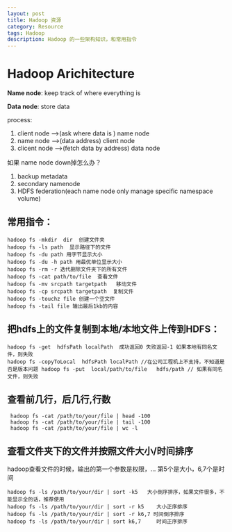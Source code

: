 ```yaml
---
layout: post
title: Hadoop 资源
category: Resource
tags: Hadoop
description: Hadoop 的一些架构知识，和常用指令
---
```




# **Hadoop Arichitecture**

**Name node**: keep track of where everything is

**Data node**: store data

process:

1. client node –>(ask where data is ) name node
2. name node –>(data address) client node
3. clicent node –>(fetch data by address) data node

如果 name node down掉怎么办？

1. backup metadata
2. secondary namenode
3. HDFS federation(each name node only manage specific namespace volume)

 

## 常用指令：

```
hadoop fs -mkdir  dir  创建文件夹
hadoop fs -ls path  显示路径下的文件
hadoop fs -du path 用字节显示大小
hadoop fs -du -h path 用最优单位显示大小
hadoop fs -rm -r 迭代删除文件夹下的所有文件
hadoop fs -cat path/to/file  查看文件
hadoop fs -mv srcpath targetpath   移动文件
hadoop fs -cp srcpath targetpath  复制文件
hadoop fs -touchz file 创建一个空文件
hadoop fs -tail file 输出最后1kb的内容
```

## 把hdfs上的文件复制到本地/本地文件上传到HDFS：

```
hadoop fs -get  hdfsPath localPath  成功返回0 失败返回-1 如果本地有同名文件，则失败 
hadoop fs -copyToLocal  hdfsPath localPath //在公司工程机上不支持，不知道是否是版本问题 hadoop fs -put  local/path/to/file   hdfs/path // 如果有同名文件，则失败
```

## 查看前几行，后几行,行数
```
 hadoop fs -cat /path/to/your/file | head -100
 hadoop fs -cat /path/to/your/file | tail -100
 hadoop fs -cat /path/to/your/file | wc -l
```
## 查看文件夹下的文件并按照文件大小/时间排序 
hadoop查看文件的时候，输出的第一个参数是权限，… 第5个是大小，6,7个是时间
```
hadoop fs -ls /path/to/your/dir | sort -k5   大小倒序排序，如果文件很多，不能显示全的话，推荐使用
hadoop fs -ls /path/to/your/dir | sort -r k5    大小正序排序 
hadoop fs -ls /path/to/your/dir | sort -r k6,7 时间倒序排序
hadoop fs -ls /path/to/your/dir | sort k6,7     时间正序排序 
```
